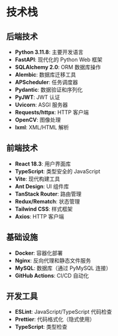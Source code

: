 # 技术栈

## 后端技术
- **Python 3.11.8**: 主要开发语言
- **FastAPI**: 现代化的 Python Web 框架
- **SQLAlchemy 2.0**: ORM 数据库操作
- **Alembic**: 数据库迁移工具
- **APScheduler**: 任务调度器
- **Pydantic**: 数据验证和序列化
- **PyJWT**: JWT 认证
- **Uvicorn**: ASGI 服务器
- **Requests/httpx**: HTTP 客户端
- **OpenCV**: 图像处理
- **lxml**: XML/HTML 解析

## 前端技术
- **React 18.3**: 用户界面库
- **TypeScript**: 类型安全的 JavaScript
- **Vite**: 现代构建工具
- **Ant Design**: UI 组件库
- **TanStack Router**: 路由管理
- **Redux/Rematch**: 状态管理
- **Tailwind CSS**: 样式框架
- **Axios**: HTTP 客户端

## 基础设施
- **Docker**: 容器化部署
- **Nginx**: 反向代理和静态文件服务
- **MySQL**: 数据库（通过 PyMySQL 连接）
- **GitHub Actions**: CI/CD 自动化

## 开发工具
- **ESLint**: JavaScript/TypeScript 代码检查
- **Prettier**: 代码格式化（隐式使用）
- **TypeScript**: 类型检查